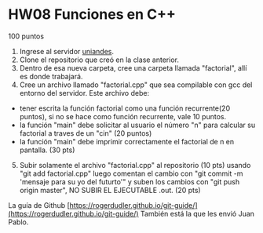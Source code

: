 # HW08 Funciones en C++

100 puntos

1) Ingrese al servidor [uniandes](http://facciencias.az.uniandes.edu.co/jhub/).
2) Clone el repositorio que creó en la clase anterior.
3) Dentro de esa nueva carpeta, cree una carpeta llamada "factorial", allí es donde trabajará.
4) Cree un archivo llamado "factorial.cpp" que sea compilable con gcc del entorno del servidor. Este archivo debe:
* tener escrita la función factorial como una función recurrente(20 puntos), si no se hace como función recurrente, vale 10 puntos.
* la función "main" debe solicitar al usuario el número "n" para calcular su factorial a traves de un "cin" (20 puntos)
* la función "main" debe imprimir correctamente el factorial de n en pantalla. (30 pts)
5) Subir solamente el archivo "factorial.cpp" al repositorio (10 pts) usando "git add factorial.cpp" luego comentan el cambio con "git commit -m 'mensaje para su yo del futurto'"  y suben los cambios con "git push origin master", NO SUBIR EL EJECUTABLE .out. (20 pts)


La guía de Github [https://rogerdudler.github.io/git-guide/](https://rogerdudler.github.io/git-guide/)
También está la que les envió Juan Pablo.
